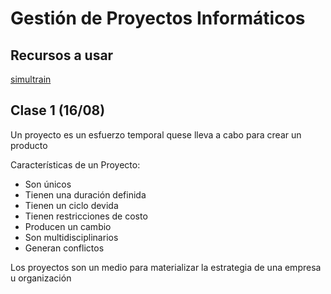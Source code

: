 # Gestión de Proyectos Informáticos

## Recursos a usar

[simultrain](simultrain.swiss)

## Clase 1 (16/08)

Un proyecto es un esfuerzo temporal quese lleva a cabo para crear un producto

Características de un Proyecto:
- Son únicos
- Tienen una duración definida
- Tienen un ciclo devida
- Tienen restricciones de costo
- Producen un cambio
- Son multidisciplinarios
- Generan conflictos

Los proyectos son un medio para materializar la estrategia de una empresa
u organización